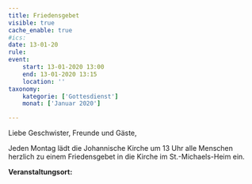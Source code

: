 ```yaml
---
title: Friedensgebet
visible: true
cache_enable: true
#ics: 
date: 13-01-20
rule: 
event:
	start: 13-01-2020 13:00
	end: 13-01-2020 13:15
	location: ''
taxonomy:
	kategorie: ['Gottesdienst']
	monat: ['Januar 2020']

---
```

Liebe Geschwister, Freunde und Gäste,

Jeden Montag lädt die Johannische Kirche um 13 Uhr alle Menschen herzlich zu einem Friedensgebet in die Kirche im St.-Michaels-Heim ein.



**Veranstaltungsort:** 

